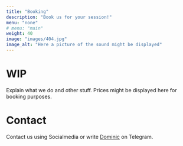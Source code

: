 ```yaml
---
title: "Booking"
description: "Book us for your session!"
menu: "none"
# menu: "main"
weight: 40
image: "images/404.jpg"
image_alt: "Here a picture of the sound might be displayed"
---
```


# WIP

Explain what we do and other stuff.
Prices might be displayed here for booking purposes.

# Contact
Contact us using Socialmedia or write [Dominic](https://t.me/dhoessl) on Telegram.
